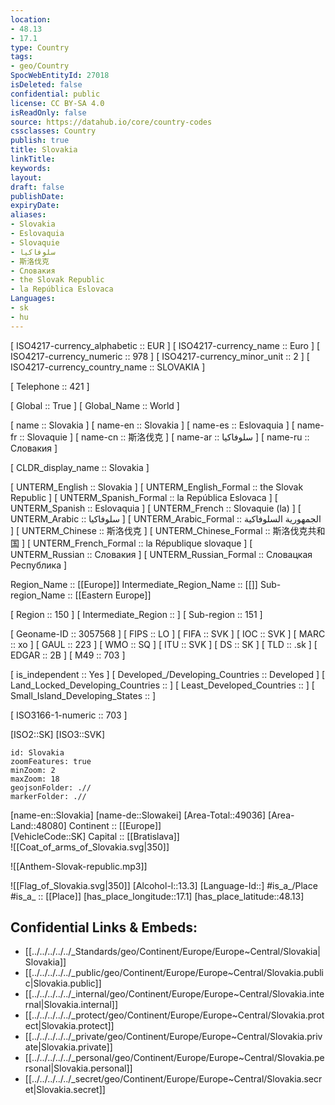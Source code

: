 ```yaml
---
location:
- 48.13
- 17.1
type: Country
tags:
- geo/Country
SpocWebEntityId: 27018
isDeleted: false
confidential: public
license: CC BY-SA 4.0
isReadOnly: false
source: https://datahub.io/core/country-codes
cssclasses: Country
publish: true
title: Slovakia
linkTitle: 
keywords: 
layout: 
draft: false
publishDate: 
expiryDate: 
aliases:
- Slovakia
- Eslovaquia
- Slovaquie
- سلوفاكيا
- 斯洛伐克
- Словакия
- the Slovak Republic
- la República Eslovaca
Languages:
- sk
- hu
---
```



[	ISO4217-currency_alphabetic	 :: EUR ] 
[	ISO4217-currency_name	 :: Euro ] 
[	ISO4217-currency_numeric	 :: 978 ] 
[	ISO4217-currency_minor_unit	 :: 2 ] 
[	ISO4217-currency_country_name	 :: SLOVAKIA ] 

[	Telephone	 :: 421 ] 

[	Global	 :: True ] 
[	Global_Name	 :: World ] 

[	name	 :: Slovakia ] 
[	name-en	 :: Slovakia ] 
[	name-es	 :: Eslovaquia ] 
[	name-fr	 :: Slovaquie ] 
[	name-cn	 :: 斯洛伐克 ] 
[	name-ar	 :: سلوفاكيا ] 
[	name-ru	 :: Словакия ] 

[	CLDR_display_name	 :: Slovakia ] 

[	UNTERM_English	 :: Slovakia ] 
[	UNTERM_English_Formal	 :: the Slovak Republic ] 
[	UNTERM_Spanish_Formal	 :: la República Eslovaca ] 
[	UNTERM_Spanish	 :: Eslovaquia ] 
[	UNTERM_French	 :: Slovaquie (la) ] 
[	UNTERM_Arabic	 :: سلوفاكيا ] 
[	UNTERM_Arabic_Formal	 :: الجمهورية السلوفاكية ] 
[	UNTERM_Chinese	 :: 斯洛伐克 ] 
[	UNTERM_Chinese_Formal	 :: 斯洛伐克共和国 ] 
[	UNTERM_French_Formal	 :: la République slovaque ] 
[	UNTERM_Russian	 :: Словакия ] 
[	UNTERM_Russian_Formal	 :: Словацкая Республика ] 

Region_Name ::  [[Europe]] 
Intermediate_Region_Name ::  [[]] 
Sub-region_Name ::  [[Eastern Europe]] 

[	Region	 :: 150 ] 
[	Intermediate_Region	 ::  ] 
[	Sub-region	 :: 151 ] 

[	Geoname-ID	 :: 3057568 ] 
[	FIPS	 :: LO ] 
[	FIFA	 :: SVK ] 
[	IOC	 :: SVK ] 
[	MARC	 :: xo ] 
[	GAUL	 :: 223 ] 
[	WMO	 :: SQ ] 
[	ITU	 :: SVK ] 
[	DS	 :: SK ] 
[	TLD	 :: .sk ] 
[	EDGAR	 :: 2B ] 
[	M49	 :: 703 ] 

[	is_independent	 :: Yes ] 
[	Developed_/Developing_Countries	 :: Developed ] 
[	Land_Locked_Developing_Countries	 ::  ] 
[	Least_Developed_Countries	 ::  ] 
[	Small_Island_Developing_States	 ::  ] 

[	ISO3166-1-numeric	 :: 703 ] 



[ISO2::SK] 
[ISO3::SVK] 

```leaflet
id: Slovakia
zoomFeatures: true 
minZoom: 2 
maxZoom: 18
geojsonFolder: .//
markerFolder: .//
```

[name-en::Slovakia] 
[name-de::Slowakei] 
[Area-Total::49036] 
[Area-Land::48080] 
Continent :: [[Europe]]  
[VehicleCode::SK] 
Capital :: [[Bratislava]]  
![[Coat_of_arms_of_Slovakia.svg|350]] 

![[Anthem-Slovak-republic.mp3]] 

![[Flag_of_Slovakia.svg|350]] 
[Alcohol-l::13.3] 
[Language-Id::] 
#is_a_/Place  
#is_a_ :: [[Place]] 
[has_place_longitude::17.1] 
[has_place_latitude::48.13] 



## Confidential Links & Embeds: 
- [[../../../../../_Standards/geo/Continent/Europe/Europe~Central/Slovakia|Slovakia]] 
- [[../../../../../_public/geo/Continent/Europe/Europe~Central/Slovakia.public|Slovakia.public]] 
- [[../../../../../_internal/geo/Continent/Europe/Europe~Central/Slovakia.internal|Slovakia.internal]] 
- [[../../../../../_protect/geo/Continent/Europe/Europe~Central/Slovakia.protect|Slovakia.protect]] 
- [[../../../../../_private/geo/Continent/Europe/Europe~Central/Slovakia.private|Slovakia.private]] 
- [[../../../../../_personal/geo/Continent/Europe/Europe~Central/Slovakia.personal|Slovakia.personal]] 
- [[../../../../../_secret/geo/Continent/Europe/Europe~Central/Slovakia.secret|Slovakia.secret]] 
